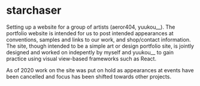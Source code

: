 # starchaser

Setting up a website for a group of artists (aeror404, yuukou__).  The portfolio website is intended for us to post intended appearances at conventions, samples and links to our work, and shop/contact information.  The site, though intended to be a simple art or design portfolio site, is jointly designed and worked on indepently by myself and yuukou__ to gain practice using visual view-based frameworks such as React.

As of 2020 work on the site was put on hold as appearances at events have been cancelled and focus has been shifted towards other projects.
